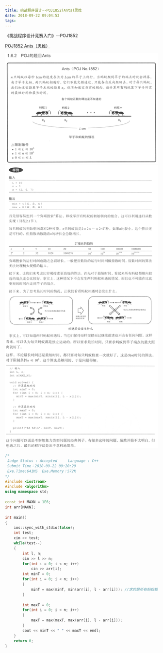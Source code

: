 ```yaml
---
title: 挑战程序设计--POJ1852(Ants)思维
date: 2018-09-22 09:04:53
tags:
---
```


 《挑战程序设计竞赛入门》--POJ1852

<!-- more -->

[POJ1852 Ants（思维）](http://poj.org/problem?id=1852)

<img src = "https://raw.githubusercontent.com/GreenHatHG/blog_image/master/POJ1852-1.png">

<img src="https://raw.githubusercontent.com/GreenHatHG/blog_image/master/POJ1852-2.png">

<img src="https://raw.githubusercontent.com/GreenHatHG/blog_image/master/POJ1852-3.png">

```c++
/*
 Judge Status : Accepted	 Language : C++
 Submit Time：2018-09-22 09:20:29	
 Exe.Time:641MS	 Exe.Memory：572K
*/
#include <iostream>
#include <algorithm>
using namespace std;

const int MAXN = 1E6;
int arr[MAXN];

int main()
{
    ios::sync_with_stdio(false);
    int test;
    cin >> test;
    while(test--)
    {
        int l, n;
        cin >> l >> n;
        for(int i = 0; i < n; i++)
            cin >> arr[i];
        int minT = 0;
        for(int i = 0; i < n; i++)
        {
            minT = max(minT, min(arr[i], l - arr[i])); //求的是所有蚂蚁都下落的时间，所以求的是最大值，保证所有蚂蚁都下落了
        }

        int maxT = 0;
        for(int i = 0; i < n; i++)
        {
            maxT = max(maxT, max(arr[i], l - arr[i]));
        }
        cout << minT << " " << maxT << endl;
    }
    return 0;
}

```